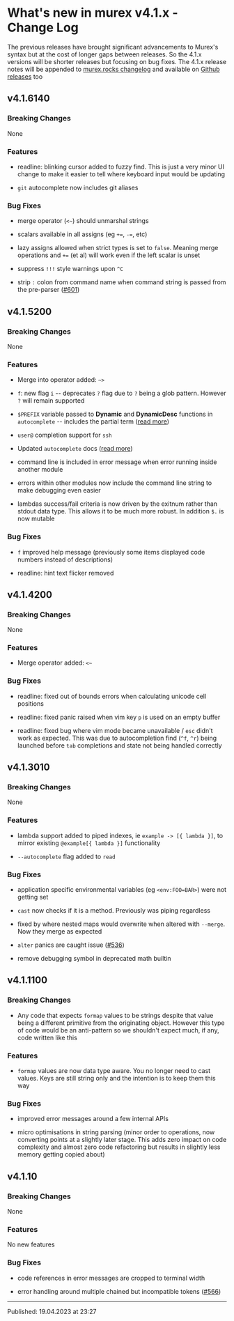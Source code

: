 # What's new in murex v4.1.x - Change Log

The previous releases have brought significant advancements to Murex's syntax but at the cost of longer gaps between releases. So the 4.1.x versions will be shorter releases but focusing on bug fixes. The 4.1.x release notes will be appended to [murex.rocks changelog](https://murex.rocks/docs/changelog/v4.1.html) and available on [Github releases](https://github.com/lmorg/murex/releases) too

## v4.1.6140

### Breaking Changes

None

### Features

* readline: blinking cursor added to fuzzy find. This is just a very minor UI change to make it easier to tell where keyboard input would be updating

* `git` autocomplete now includes git aliases

### Bug Fixes

* merge operator (`<~`) should unmarshal strings

* scalars available in all assigns (eg `+=`, `-=`, etc)

* lazy assigns allowed when strict types is set to `false`. Meaning merge operations and `+=` (et al) will work even if the left scalar is unset

* suppress `!!!` style warnings upon `^C`

* strip `:` colon from command name when command string is passed from the pre-parser ([#601](https://github.com/lmorg/murex/issues/601))

## v4.1.5200

### Breaking Changes

None

### Features

* Merge into operator added: `~>`

* `f`: new flag `i` -- deprecates `?` flag due to `?` being a glob pattern. However `?` will remain supported

* `$PREFIX` variable passed to **Dynamic** and **DynamicDesc** functions in `autocomplete` -- includes the partial term ([read more](https://murex.rocks/docs/commands/autocomplete.html#directives))

* `user@` completion support for `ssh`

* Updated `autocomplete` docs ([read more](https://murex.rocks/docs/commands/autocomplete.html))

* command line is included in error message when error running inside another module

* errors within other modules now include the command line string to make debugging even easier

* lambdas success/fail criteria is now driven by the exitnum rather than stdout data type. This allows it to be much more robust. In addition `$.` is now mutable

### Bug Fixes

* `f` improved help message (previously some items displayed code numbers instead of descriptions)

* readline: hint text flicker removed

## v4.1.4200

### Breaking Changes

None

### Features

* Merge operator added: `<~`

### Bug Fixes

* readline: fixed out of bounds errors when calculating unicode cell positions

* readline: fixed panic raised when vim key `p` is used on an empty buffer

* readline: fixed bug where vim mode became unavailable / `esc` didn't work as expected. This was due to autocompletion find (`^f`, `^r`) being launched before `tab` completions and state not being handled correctly

## v4.1.3010

### Breaking Changes

None

### Features

* lambda support added to piped indexes, ie `example -> [{ lambda }]`, to mirror existing `@example[{ lambda }]` functionality

* `--autocomplete` flag added to `read`

### Bug Fixes

* application specific environmental variables (eg `<env:FOO=BAR>`) were not getting set

* `cast` now checks if it is a method. Previously was piping regardless

* fixed by where nested maps would overwrite when altered with `--merge`. Now they merge as expected

* `alter` panics are caught issue ([#536](https://github.com/lmorg/murex/issues/536))

* remove debugging symbol in deprecated math builtin

## v4.1.1100

### Breaking Changes

* Any code that expects `formap` values to be strings despite that value being a different primitive from the originating object. However this type of code would be an anti-pattern so we shouldn't expect much, if any, code written like this

### Features

* `formap` values are now data type aware. You no longer need to cast values. Keys are still string only and the intention is to keep them this way

### Bug Fixes

* improved error messages around a few internal APIs

* micro optimisations in string parsing (minor order to operations, now converting points at a slightly later stage. This adds zero impact on code complexity and almost zero code refactoring but results in slightly less memory getting copied about)

## v4.1.10

### Breaking Changes

None

### Features

No new features

### Bug Fixes

* code references in error messages are cropped to terminal width

* error handling around multiple chained but incompatible tokens ([#566](https://github.com/lmorg/murex/issues/566))

<hr>

Published: 19.04.2023 at 23:27